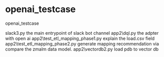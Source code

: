 # openai_testcase
openai_testcase

slack3.py  the main entrypoint of slack bot channel
app2\dql.py the adpter with open ai
app2\test_etl_mapping_phase1.py  explain the load.csv field
app2\test_etl_mapping_phase2.py  generate mapping recommendation via compare the zmalm data model.
app2\vectordb2.py                load pdb to vector db
